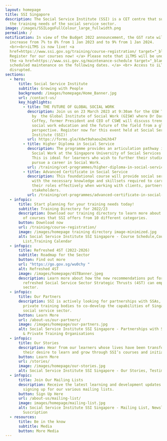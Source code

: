 ```yaml
---
layout: homepage
title: SSI Singapore
description: The Social Service Institute (SSI) is a CET centre that supports
  the training needs of the social service sector.
image: /images/SSILogoFullColour_large_fullwidth.png
permalink: /
notification: In view of the Budget 2022 announcement, the GST rate will
  increase from 7% to 8% from 1 Jan 2023 and to 9% from 1 Jan 2024.
  <br><br>iLTMS is now live! <a
  href=https://www.ssi.gov.sg/training/course-registration/ target="_blank">
  Register for our courses now! </a> Please note that iLTMS will be undergoing
  the <a href=https://www.ssi.gov.sg/maintenance-schedule target="_blank">
  scheduled maintenance on the following dates. </a> <br> Access to iLTMS may be
  disrupted.
sections:
  - hero:
      title: Social Service Institute
      subtitle: Growing with People
      background: /images/homepage/Home_Banner.jpg
      url: /contact-us/
      key_highlights:
        - title: THE FUTURE OF GLOBAL SOCIAL WORK
          description: Join us on 23 March 2023 at 9:30am for the GSW Talk organised
            by  the Global Institute of Social Work (GISW) where Dr Darla
            Coffey, former President and CEO of CSWE will discuss trends in
            social work education and the future of the field from a global
            perspective. Register now for this event held at Social Service
            Institute (SSI)!
          url: https://forms.gle/Xdwt9ahaou2mLhb47
        - title: Higher Diploma in Social Service
          description: The programme provides an articulation pathway into Bachelor in
            Social Work at the Singapore University of Social Services (SUSS).
            This is ideal for learners who wish to further their studies and
            pursue a career in Social Work.
          url: /training/cet-programmes/higher-diploma-in-social-service/
        - title: Advanced Certificate in Social Service
          description: This foundational course will provide social service professionals
            with the necessary knowledge and skillsets required to carry out
            their roles effectively when working with clients, partners and
            stakeholders.
          url: /training/cet-programmes/advanced-certificate-in-social-service/
  - infopic:
      title: Start planning for your training needs today!
      subtitle: Training Directory for 2022/23
      description: Download our training directory to learn more about the broad range
        of courses that SSI offers from 10 different categories.
      button: Download now
      url: /training/course-registration/
      image: /images/homepage training directory image-minimized.jpg
      alt: Social Service Institute SSI Singapore - Course Schedule,Course
        List,Training Calendar
  - infopic:
      title: Refreshed 4ST (2022-2026)
      subtitle: Roadmap for the Sector
      button: Find out more
      url: "https://go.gov.sg/wu0chy "
      alt: Refreshed 4ST
      image: /images/homepage/4STBanner.jpeg
      description: Learn more about how the new recommendations put forth by the
        refreshed Social Service Sector Strategic Thrusts (4ST) can empower our
        sector.
  - infopic:
      title: Our Partners
      description: SSI is actively looking for partnerships with SSAs, NPOs, IHLs and
        private training bodies to co-develop the capabilities of Singapore’s
        social service sector.
      button: Learn More
      url: /about-us/our-partners/
      image: /images/homepage/our-partners.jpg
      alt: Social Service Institute SSI Singapore - Partnerships with SSAs, NPOs, IHLs
        & Private Training Organisations
  - infopic:
      title: Our Stories
      description: Hear from our learners whose lives have been transformed through
        their desire to learn and grow through SSI’s courses and initiatives.
      button: Learn More
      url: /stories/
      image: /images/homepage/our-stories.jpg
      alt: Social Service Institute SSI Singapore - Our Stories, Testimonials
  - infopic:
      title: Join Our Mailing Lists
      description: Receive the latest learning and development updates from SSI by
        signing up for our various mailing lists.
      button: Sign Up Here
      url: /about-us/mailing-list/
      image: images/homepage/mailing-list.jpg
      alt: Social Service Institute SSI Singapore - Mailing List, Newsletter
        Suscription
  - resources:
      title: Be in the know
      subtitle: Media
      button: More Media
---
```

